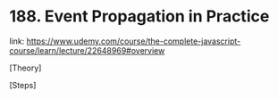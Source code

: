 # 188. Event Propagation in Practice

link: https://www.udemy.com/course/the-complete-javascript-course/learn/lecture/22648969#overview

[Theory]





[Steps]

